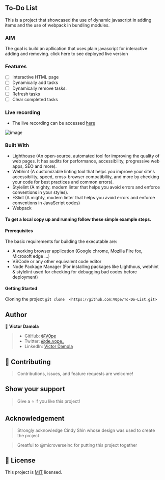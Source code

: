 ## To-Do List
This is a project that showcased the use of dynamic javascript in adding items and the use of webpack in bundling modules. 

### AIM
The goal is build an apllication that uses plain javascript for interactive adding and removing. 
click here to see deployed live version

### Features 
- [ ] Interactive HTML page
- [ ] Dynamically add tasks
- [ ] Dynamically remove tasks.
- [ ] Refresh tasks
- [ ] Clear completed tasks

### Live recording
- The live recording can be accessed [here](https://www.loom.com/share/217a10485338401e80442c7e2ffe9493)

![image](https://user-images.githubusercontent.com/61356487/165974075-47909341-ece0-4e5f-902a-29dc6c8c0899.png)


### Built With
- Lighthouse (An open-source, automated tool for improving the quality of web pages. It has audits for performance, accessibility, progressive web apps, SEO and more).
- Webhint (A customizable linting tool that helps you improve your site's accessibility, speed, cross-browser compatibility, and more by checking your code for best practices and common errors).
- Stylelint (A mighty, modern linter that helps you avoid errors and enforce conventions in your styles).
- ESlint (A mighty, modern linter that helps you avoid errors and enforce conventions in JavaScript codes)
- Webpack


#### To get a local copy up and running follow these simple example steps.

#### Prerequisites
The basic requirements for building the executable are:

- A working browser application (Google chrome, Mozilla Fire fox, Microsoft edge ...)
- VSCode or any other equivalent code editor
- Node Package Manager (For installing packages like Lighthous, webhint & stylelint used for checking for debugging bad codes before deployment)

#### Getting Started
Cloning the project `git clone  <https://github.com:V0pe/To-Do-List.git>`

## Author

👤 **Victor Damola**

>- GitHub: [@V0pe](https://github.com/V0pe)
>- Twitter: [@de_vope_](https://twitter.com/de_vope)
>- LinkedIn: [Victor Damola](https://linkedin.com/in/victor-damola-aderibigbe-27931ab0)

## 🤝 Contributing

>Contributions, issues, and feature requests are welcome!

## Show your support

>Give a ⭐️ if you like this project!

## Acknowledgement

>Strongly acknowledge Cindy Shin whose design was used to create the project

>Greatful to @microverseinc for putting this project together

## 📝 License

This project is [MIT](./MIT.md) licensed.
